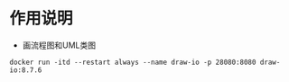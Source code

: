 # 作用说明

* 画流程图和UML类图

```
docker run -itd --restart always --name draw-io -p 28080:8080 draw-io:8.7.6
```